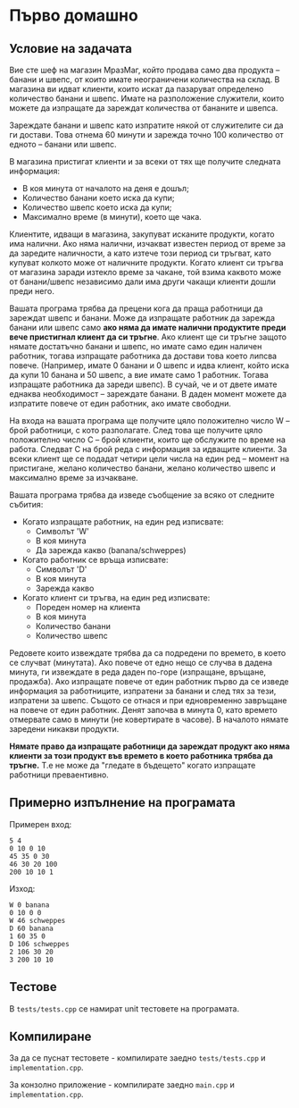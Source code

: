 # Първо домашно

## Условие на задачата

Вие сте шеф на магазин МразМаг, който продава само два продукта – банани и швепс, от които имате неограничени количества на склад. В магазина ви идват клиенти, които искат да пазаруват определено количество банани и швепс. Имате на разположение служители, които можете да изпращате да зареждат количества от бананите и швепса.

Зареждате банани и швепс като изпратите някой от служителите си да ги достави. Това отнема 60 минути и зарежда точно 100 количество от едното – банани или швепс.

В магазина пристигат клиенти и за всеки от тях ще получите следната информация:

- В коя минута от началото на деня е дошъл;
- Количество банани което иска да купи;
- Количество швепс което иска да купи;
- Максимално време (в минути), което ще чака.

Клиентите, идващи в магазина, закупуват исканите продукти, когато има налични. Ако няма налични, изчакват известен период от време за да заредите наличности, а като изтече този период си тръгват, като купуват колкото може от наличните продукти. Когато клиент си тръгва от магазина заради изтекло време за чакане, той взима каквото може от банани/швепс независимо дали има други чакащи клиенти дошли преди него.

Вашата програма трябва да прецени кога да праща работници да зареждат швепс и банани. Може да изпращате работник да зарежда банани или швепс само **ако няма да имате налични продуктите преди вече пристигнал клиент да си тръгне**. Ако клиент ще си тръгне защото нямате достатъчно банани и швепс, но имате само един наличен работник, тогава изпращате работника да достави това което липсва повече. (Например, имате 0 банани и 0 швепс и идва клиент, който иска да купи 10 банана и 50 швепс, а вие имате само 1 работник. Тогава изпращате работника да зареди швепс). В сучай, че и от двете имате еднаква необходимост – зареждате банани. В даден момент можете да изпратите повече от един работник, ако имате свободни.

На входа на вашата програма ще получите цяло положително число W – брой работници, с кото разполагате. След това ще получите цяло положително число C – брой клиенти, които ще обслужите по време на работа. Следват C на брой реда с информация за идващите клиенти. За всеки клиент ще се подадат четири цели числа на един ред – момент на пристигане, желано количество банани, желано количество швепс и максимално време за изчакване.

Вашата програма трябва да изведе съобщение за всяко от следните събития:

- Когато изпращате работник, на един ред изписвате:
  - Символът &#39;W&#39;
  - В коя минута
  - Да зарежда какво (banana/schweppes)
- Когато работник се връща изписвате:
  - Символът &#39;D&#39;
  - В коя минута
  - Зарежда какво
- Когато клиент си тръгва, на един ред изписвате:
  - Пореден номер на клиента
  - В коя минута
  - Количество банани
  - Количество швепс

Редовете които извеждате трябва да са подредени по времето, в което се случват (минутата). Ако повече от едно нещо се случва в дадена минута, ги извеждате в реда даден по-горе (изпращане, връщане, продажба). Ако изпращате повече от един работник първо да се изведе информация за работниците, изпратени за банани и след тях за тези, изпратени за швепс. Същото се отнася и при едновременно завръщане на повече от един работник. Денят започва в минута 0, като времето отмервате само в минути (не ковертирате в часове). В началото нямате заредени никакви продукти.

**Нямате право да изпращате работници да зареждат продукт ако няма клиенти за този продукт във времето в което работника трябва да тръгне.** Т.е не може да &quot;гледате в бъдещето&quot; когато изпращате работници преваeнтивно.

## Примерно изпълнение на програмата

Примерен вход:
```
5 4
0 10 0 10
45 35 0 30
46 30 20 100
200 10 10 1
```
Изход:
```
W 0 banana
0 10 0 0
W 46 schweppes
D 60 banana
1 60 35 0
D 106 schweppes
2 106 30 20
3 200 10 10
```
## Тестове
В `tests/tests.cpp` се намират unit тестовете на програмата.

## Компилиране
За да се пуснат тестовете - компилирате заедно `tests/tests.cpp` и `implementation.cpp`.

За конзолно приложение - компилирате заедно `main.cpp` и `implementation.cpp`.